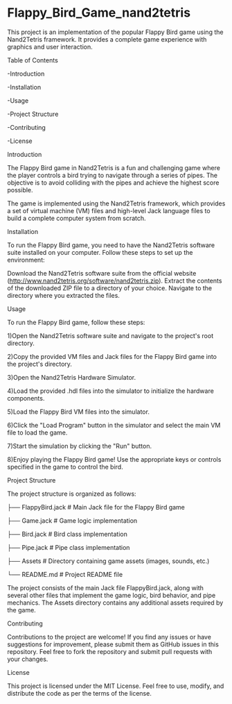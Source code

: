 # Flappy_Bird_Game_nand2tetris

This project is an implementation of the popular Flappy Bird game using the Nand2Tetris framework. 
It provides a complete game experience with graphics and user interaction.

 Table of Contents
 
  -Introduction
  
  -Installation
  
  -Usage
  
  -Project Structure
  
  -Contributing
  
  -License


 Introduction
 
The Flappy Bird game in Nand2Tetris is a fun and challenging game where the player controls a bird trying to navigate through a series of pipes.
The objective is to avoid colliding with the pipes and achieve the highest score possible.

The game is implemented using the Nand2Tetris framework, which provides a set of virtual machine (VM) files and high-level Jack language files
to build a complete computer system from scratch.



Installation

To run the Flappy Bird game, you need to have the Nand2Tetris software suite installed on your computer. Follow these steps to set up the environment:

Download the Nand2Tetris software suite from the official website (http://www.nand2tetris.org/software/nand2tetris.zip).
Extract the contents of the downloaded ZIP file to a directory of your choice.
Navigate to the directory where you extracted the files.


Usage

To run the Flappy Bird game, follow these steps:

 1)Open the Nand2Tetris software suite and navigate to the project's root directory.
 
 2)Copy the provided VM files and Jack files for the Flappy Bird game into the project's directory.
 
 3)Open the Nand2Tetris Hardware Simulator.
 
 4)Load the provided .hdl files into the simulator to initialize the hardware components.
 
 5)Load the Flappy Bird VM files into the simulator.
 
 6)Click the "Load Program" button in the simulator and select the main VM file to load the game.
 
 7)Start the simulation by clicking the "Run" button.
 
 8)Enjoy playing the Flappy Bird game! Use the appropriate keys or controls specified in the game to control the bird.
 


Project Structure

The project structure is organized as follows:


 ├── FlappyBird.jack       # Main Jack file for the Flappy Bird game
 
 ├── Game.jack             # Game logic implementation
 
 ├── Bird.jack             # Bird class implementation
 
 ├── Pipe.jack             # Pipe class implementation
 
 ├── Assets                # Directory containing game assets (images, sounds, etc.)
 
 └── README.md             # Project README file

The project consists of the main Jack file FlappyBird.jack, along with several other files that implement the game logic, bird behavior, and pipe mechanics. 
The Assets directory contains any additional assets required by the game.



Contributing

Contributions to the project are welcome! If you find any issues or have suggestions for improvement, please submit them as GitHub issues in this repository.
Feel free to fork the repository and submit pull requests with your changes.


License

This project is licensed under the MIT License. Feel free to use, modify, and distribute the code as per the terms of the license.
